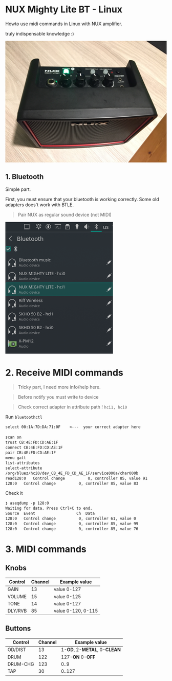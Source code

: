 # NUX Mighty Lite BT - Linux
Howto use midi commands in Linux with NUX amplifier.

truly indispensable knowledge :)

![](nux.jpg)



## 1. Bluetooth
Simple part.

First, you must ensure that your bluetooth is working correctly.
Some old adapters does't work with BTLE.

> Pair NUX as regular sound device (not MIDI)

![](2022-01-11-17-04-12.png)



# 2. Receive MIDI commands
> Tricky part, I need more info/help here.

> Before notify you must write to device

> Check correct adapter in attribute path ! `hci1, hci0`

Run `bluetoothctl`
```
select 00:1A:7D:DA:71:0F    <---  your correct adapter here

scan on
trust CB:4E:FD:CD:AE:1F
connect CB:4E:FD:CD:AE:1F
pair CB:4E:FD:CD:AE:1F
menu gatt
list-attributes
select-attribute /org/bluez/hci0/dev_CB_4E_FD_CD_AE_1F/service000a/char000b
read128:0   Control change          0, controller 85, value 91
128:0   Control change          0, controller 85, value 83

```

Check it
```
❯ aseqdump -p 128:0
Waiting for data. Press Ctrl+C to end.
Source  Event                  Ch  Data
128:0   Control change          0, controller 61, value 0
128:0   Control change          0, controller 85, value 99
128:0   Control change          0, controller 85, value 76
```

# 3. MIDI commands
## Knobs

Control  | Channel | Example value
-------- | ------- | -------------
GAIN     | 13      | value 0-127
VOLUME   | 15      | value 0-125
TONE     | 14      | value 0-127
DLY/RVB  | 85      | value 0-120, 0-115 

## Buttons
Control  | Channel | Example value
-------- | ------- | -------------
OD/DIST  | 13      | 1-**OD**, 2-**METAL**, 0-**CLEAN**
DRUM     | 122     | 127-**ON** 0-**OFF**
DRUM-CHG | 123     | 0..9
TAP      | 30      | 0..127
